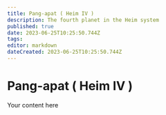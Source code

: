 ```yaml
---
title: Pang-apat ( Heim IV )
description: The fourth planet in the Heim system
published: true
date: 2023-06-25T10:25:50.744Z
tags: 
editor: markdown
dateCreated: 2023-06-25T10:25:50.744Z
---
```


# Pang-apat ( Heim IV )
Your content here